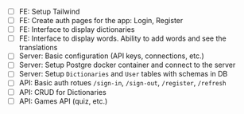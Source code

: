 * [ ] FE: Setup Tailwind
* [ ] FE: Create auth pages for the app: Login, Register
* [ ] FE: Interface to display dictionaries
* [ ] FE: Interface to display words. Ability to add words and see the translations
* [ ] Server: Basic configuration (API keys, connections, etc.)
* [ ] Server: Setup Postgre docker container and connect to the server
* [ ] Server: Setup `Dictionaries` and `User` tables with schemas in DB 
* [ ] API: Basic auth rotues `/sign-in`, `/sign-out`, `/register`, `/refresh`
* [ ] API: CRUD for Dictionaries 
* [ ] API: Games API (quiz, etc.)
